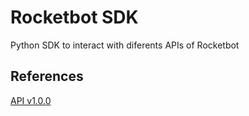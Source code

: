 # Rocketbot SDK

Python SDK to interact with diferents APIs of Rocketbot

## References
[API v1.0.0](https://documenter.getpostman.com/view/17553301/UV5ZAwAo)
